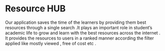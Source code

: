 # Resource HUB

Our application saves the time of the learners by providing them best resources through a single search .It plays an important role in student’s academic life to grow and learn with the best resources across the internet . It provides the resources to users in a ranked manner according the filter applied like mostly viewed , free of cost etc .
